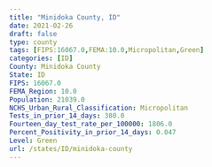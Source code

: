 ```yaml
---
title: "Minidoka County, ID"
date: 2021-02-26
draft: false
type: county
tags: [FIPS:16067.0,FEMA:10.0,Micropolitan,Green]
categories: [ID]
County: Minidoka County
State: ID
FIPS: 16067.0
FEMA_Region: 10.0
Population: 21039.0
NCHS_Urban_Rural_Classification: Micropolitan
Tests_in_prior_14_days: 380.0
Fourteen_day_test_rate_per_100000: 1806.0
Percent_Positivity_in_prior_14_days: 0.047
Level: Green
url: /states/ID/minidoka-county
---
```




